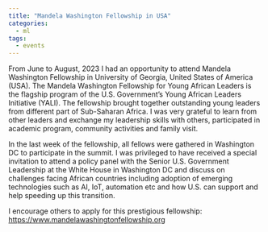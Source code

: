 ```yaml
---
title: "Mandela Washington Fellowship in USA"
categories:
  - ml
tags:
  - events
---
```

From June to August, 2023 I had an opportunity to attend Mandela Washington Fellowship in University of Georgia, United States of America (USA). The Mandela Washington Fellowship for Young African Leaders is the flagship program of the U.S. Government’s Young African Leaders Initiative (YALI). The fellowship brought together outstanding young leaders from different part of Sub-Saharan Africa. I was very grateful to learn from other leaders and exchange my leadership skills with others, participated in academic program, community activities and family visit.
<img src="/assets/images/mwf1.heic" class="align-center" alt="">  

In the last week of the fellowship, all fellows were gathered in Washington DC to participate in the summit. I was privileged to have received a special invitation to attend a policy panel with the Senior U.S. Government Leadership at the White House in Washington DC and discuss on challenges facing African countries including adoption of emerging technologies such as AI, IoT, automation etc and how U.S. can support and help speeding up this transition.

I encourage others to apply for this prestigious fellowship: https://www.mandelawashingtonfellowship.org

<img src="/assets/images/mwf2.heic" class="align-center" alt="">  
